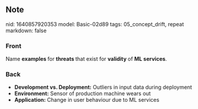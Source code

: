 ## Note
nid: 1640857920353
model: Basic-02d89
tags: 05_concept_drift, repeat
markdown: false

### Front
Name <b>examples </b>for <b>threats </b>that exist for <b>validity </b>of <b>ML services</b>.

### Back
<ul>
  <li><b>Development vs. Deployment:</b> Outliers in input data
  during deployment
  <li><b>Environment:</b> Sensor of production machine wears out
  <li><b>Application:</b> Change in user behaviour due to ML
  services
</ul>
